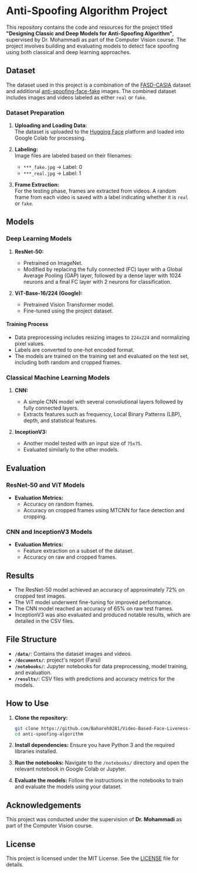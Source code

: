 # Anti-Spoofing Algorithm Project

This repository contains the code and resources for the project titled **"Designing Classic and Deep Models for Anti-Spoofing Algorithm"**, supervised by Dr. Mohammadi as part of the Computer Vision course. The project involves building and evaluating models to detect face spoofing using both classical and deep learning approaches.

## Dataset

The dataset used in this project is a combination of the 
[FASD-CASIA](https://paperswithcode.com/dataset/casia-fasd) dataset and additional [anti-spoofing-face-fake](https://universe.roboflow.com/huu-thinh-muem8/anti-spoofing-face-fake/dataset/1/download) images. The combined dataset includes images and videos labeled as either `real` or `fake`.

### Dataset Preparation

1. **Uploading and Loading Data:**  
   The dataset is uploaded to the [Hugging Face](https://huggingface.co/) platform and loaded into Google Colab for processing.

2. **Labeling:**  
   Image files are labeled based on their filenames:
   - `***_fake.jpg` → Label: 0
   - `***_real.jpg` → Label: 1

3. **Frame Extraction:**  
   For the testing phase, frames are extracted from videos. A random frame from each video is saved with a label indicating whether it is `real` or `fake`.

## Models

### Deep Learning Models

1. **ResNet-50:**
   - Pretrained on ImageNet.
   - Modified by replacing the fully connected (FC) layer with a Global Average Pooling (GAP) layer, followed by a dense layer with 1024 neurons and a final FC layer with 2 neurons for classification.

2. **ViT-Base-16/224 (Google):**
   - Pretrained Vision Transformer model.
   - Fine-tuned using the project dataset.

#### Training Process
- Data preprocessing includes resizing images to `224x224` and normalizing pixel values.
- Labels are converted to one-hot encoded format.
- The models are trained on the training set and evaluated on the test set, including both random and cropped frames.

### Classical Machine Learning Models

1. **CNN:**
   - A simple CNN model with several convolutional layers followed by fully connected layers.
   - Extracts features such as frequency, Local Binary Patterns (LBP), depth, and statistical features.

2. **InceptionV3:**
   - Another model tested with an input size of `75x75`.
   - Evaluated similarly to the other models.

## Evaluation

### ResNet-50 and ViT Models

- **Evaluation Metrics:**
  - Accuracy on random frames.
  - Accuracy on cropped frames using MTCNN for face detection and cropping.

### CNN and InceptionV3 Models

- **Evaluation Metrics:**
  - Feature extraction on a subset of the dataset.
  - Accuracy on raw and cropped frames.

## Results

- The ResNet-50 model achieved an accuracy of approximately 72% on cropped test images.
- The ViT model underwent fine-tuning for improved performance.
- The CNN model reached an accuracy of 65% on raw test frames.
- InceptionV3 was also evaluated and produced notable results, which are detailed in the CSV files.

## File Structure

- **`/data/`**: Contains the dataset images and videos.
- **`/documents/`**: project's report (Farsi)
- **`/notebooks/`**: Jupyter notebooks for data preprocessing, model training, and evaluation.
- **`/results/`**: CSV files with predictions and accuracy metrics for the models.

## How to Use

1. **Clone the repository:**
   ```bash
   git clone https://github.com/Bahareh0281/Video-Based-Face-Liveness-Detection.git
   cd anti-spoofing-algorithm
   ```

2. **Install dependencies:**
   Ensure you have Python 3 and the required libraries installed.

3. **Run the notebooks:**
   Navigate to the `/notebooks/` directory and open the relevant notebook in Google Colab or Jupyter.

4. **Evaluate the models:**
   Follow the instructions in the notebooks to train and evaluate the models using your dataset.

## Acknowledgements

This project was conducted under the supervision of **Dr. Mohammadi** as part of the Computer Vision course.

## License

This project is licensed under the MIT License. See the [LICENSE](LICENSE) file for details.